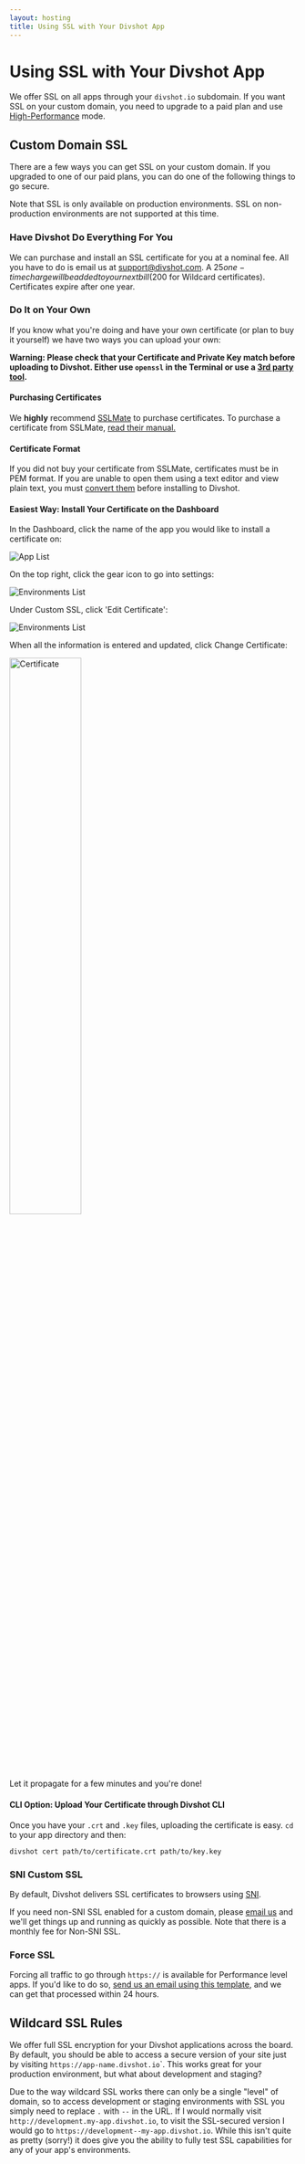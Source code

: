 ```yaml
---
layout: hosting
title: Using SSL with Your Divshot App
---
```


# Using SSL with Your Divshot App

<p class="lead">We offer SSL on all apps through your <code>divshot.io</code> subdomain. If you want SSL on your custom domain, you need to upgrade to a paid plan and use <a href="/guides/high-performance">High-Performance</a> mode.</p>

## Custom Domain SSL

There are a few ways you can get SSL on your custom domain. If you upgraded to one of our paid plans, you can do one of the following things to go secure.

Note that SSL is only available on production environments. SSL on non-production environments are not supported at this time.

### Have Divshot Do Everything For You

We can purchase and install an SSL certificate for you at a nominal fee. All you have to do is email us at [support@divshot.com](mailto:support@divshot.com?Subject=SSL%20Certificate%20Purchase%20and%20Install&Body=App%20Name%3A%0A%0ACustom%20Domain%20Name%3A%0A%0AWildcard%20%28Y/N%29%3A%20*Wildcard%20Certificates%20cost%20%24200*). A $25 one-time charge will be added to your next bill ($200 for Wildcard certificates). Certificates expire after one year.

### Do It on Your Own

If you know what you're doing and have your own certificate (or plan to buy it yourself) we have two ways you can upload your own:

**Warning: Please check that your Certificate and Private Key match before uploading to Divshot. Either use `openssl` in the Terminal or use a [3rd party tool](https://www.sslshopper.com/certificate-key-matcher.html).**

#### Purchasing Certificates

We **highly** recommend [SSLMate](https://sslmate.com) to purchase certificates. To purchase a certificate from SSLMate, [read their manual.](https://sslmate.com/help/buy)

#### Certificate Format

If you did not buy your certificate from SSLMate, certificates must be in PEM format. If you are unable to open them using a text editor and view plain text, you must [convert them](https://www.sslshopper.com/ssl-converter.html) before installing to Divshot.

#### Easiest Way: Install Your Certificate on the Dashboard

In the Dashboard, click the name of the app you would like to install a certificate on:

<img src="{% asset_path guides/ssl-app.jpg %}" alt="App List" class="img-responsive">

On the top right, click the gear icon to go into settings:

<img src="{% asset_path guides/environments-settings.jpg %}" alt="Environments List" class="img-responsive">

Under Custom SSL, click 'Edit Certificate':

<img src="{% asset_path guides/custom-ssl.jpg %}" alt="Environments List" class="img-responsive">

When all the information is entered and updated, click Change Certificate:

<img src="{% asset_path guides/cert.jpg %}" alt="Certificate" class="img-responsive" style="width: 50%;">

Let it propagate for a few minutes and you're done!

#### CLI Option: Upload Your Certificate through Divshot CLI

Once you have your `.crt` and `.key` files, uploading the certificate is easy. `cd` to your app directory and then:

```
divshot cert path/to/certificate.crt path/to/key.key
```

### SNI Custom SSL

By default, Divshot delivers SSL certificates to browsers using [SNI](https://en.wikipedia.org/wiki/Server_Name_Indication).

If you need non-SNI SSL enabled for a custom domain, please [email us](mailto:support@divshot.com) and we'll get
things up and running as quickly as possible. Note that there is a monthly fee for Non-SNI SSL.

### Force SSL

Forcing all traffic to go through `https://` is available for Performance level apps. If you'd like to do so, [send us an email using this template](mailto:help@divshot.com?Subject=Force%20SSL%20Request&Body=Divshot%20App%20Name%20and%20Custom%20Domain%20Names%3A%0Amyapp1%2C%20myapp1.com), and we can get that processed within 24 hours.

## Wildcard SSL Rules

We offer full SSL encryption for your Divshot applications across the board. By default, you should be
able to access a secure version of your site just by visiting `https://app-name.divshot.io`</code>`. This works
great for your production environment, but what about development and staging?

Due to the way wildcard SSL works there can only be a single "level" of domain, so to access development
or staging environments with SSL you simply need to replace `.` with `--` in the URL. If I would normally
visit `http://development.my-app.divshot.io`, to visit the SSL-secured version I would go to
`https://development--my-app.divshot.io`. While this isn't quite as pretty (sorry!) it does give you the
ability to fully test SSL capabilities for any of your app's environments.
